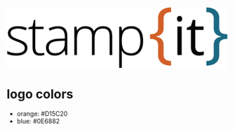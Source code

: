 
![Stampit Logo](/stampit-logo.png?raw=true "Stampit Logo")

# logo colors

 - orange: #D15C20
 - blue: #0E6882